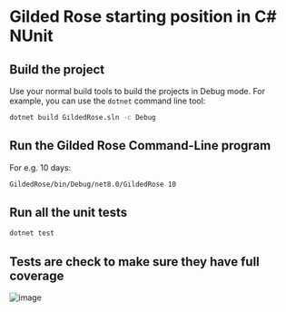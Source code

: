# Gilded Rose starting position in C# NUnit

## Build the project

Use your normal build tools to build the projects in Debug mode.
For example, you can use the `dotnet` command line tool:

``` cmd
dotnet build GildedRose.sln -c Debug
```

## Run the Gilded Rose Command-Line program

For e.g. 10 days:

``` cmd
GildedRose/bin/Debug/net8.0/GildedRose 10
```

## Run all the unit tests

``` cmd
dotnet test
```
## Tests are check to make sure they have full coverage
![image](https://github.com/user-attachments/assets/69b989d3-1385-454b-bf2b-b34afb7a06f7)
